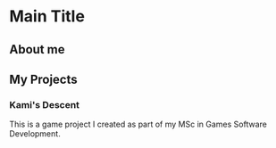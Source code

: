 <h1>Main Title</h1>
<h2>About me</h2>

<h2>My Projects</h2>
<h3>Kami's Descent</h3>
<p>This is a game project I created as part of my MSc in Games Software Development.</p>
